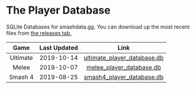 # The Player Database
SQLite Databases for smashdata.gg. You can download up the most recent files from [the releases tab.](https://github.com/smashdata/ThePlayerDatabase/releases)


| Game     | Last Updated | Link |
|:--------:|:------------:| :---:|
| Ultimate |  2019-10-14  | [ultimate_player_database.db](https://github.com/smashdata/ThePlayerDatabase/releases/download/v2019.10.14/ultimate_player_database.db) |
| Melee    |  2019-10-07  | [melee_player_database.db](https://github.com/smashdata/ThePlayerDatabase/releases/download/v2019.10.07/melee_player_database.db)       |
| Smash 4  |  2019-08-25  | [smash4_player_database.db](https://github.com/smashdata/ThePlayerDatabase/releases/download/v2019.08.25/smash_4_player_database.db)    |

